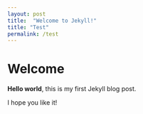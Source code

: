```yaml
---
layout: post
title:  "Welcome to Jekyll!"
title: "Test"
permalink: /test
---
```


# Welcome

**Hello world**, this is my first Jekyll blog post.

I hope you like it!